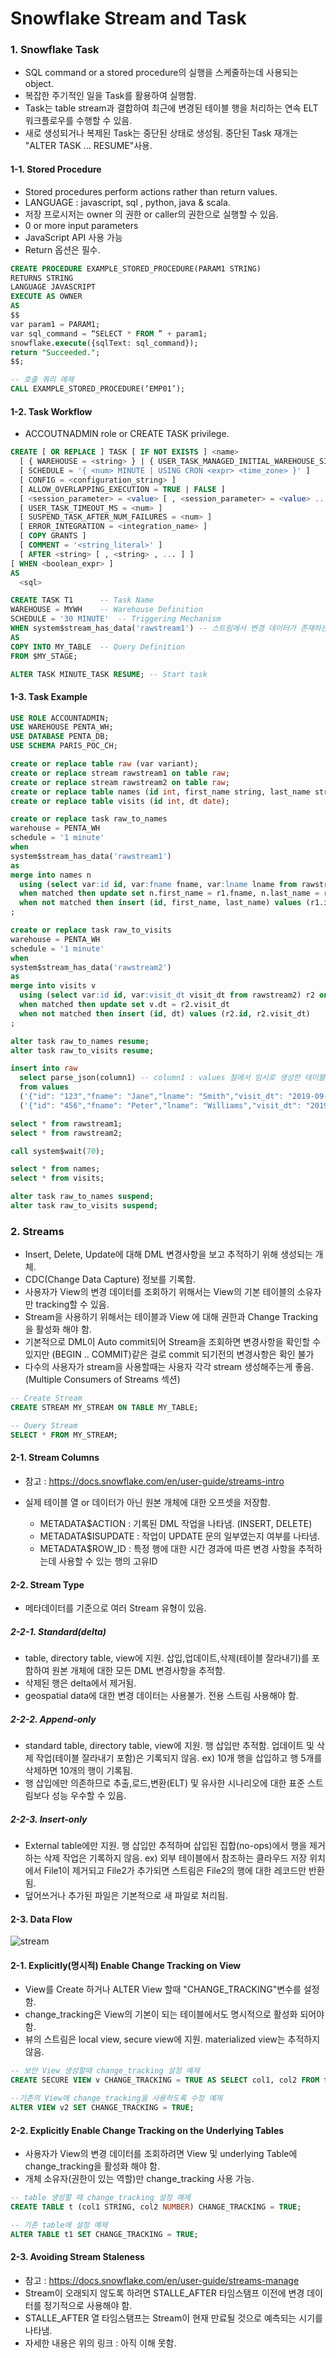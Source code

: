 # Snowflake Stream and Task

### 1. Snowflake Task

- SQL command or a stored procedure의 실행을 스케줄하는데 사용되는 object.
- 복잡한 주기적인 일을 Task를 활용하여 실행함.
- Task는 table stream과 결합하여 최근에 변경된 테이블 행을 처리하는 연속 ELT 워크플로우를 수행할 수 있음.
- 새로 생성되거나 복제된 Task는 중단된 상태로 생성됨. 중단된 Task 재개는 "ALTER TASK ... RESUME"사용.

#### 1-1. Stored Procedure

- Stored procedures perform actions rather than return values.
- LANGUAGE : javascript, sql , python, java & scala.
- 저장 프로시저는 owner 의 권한 or caller의 권한으로 실행할 수 있음.
- 0 or more input parameters
- JavaScript API 사용 가능
- Return 옵션은 필수.

```sql
CREATE PROCEDURE EXAMPLE_STORED_PROCEDURE(PARAM1 STRING)
RETURNS STRING
LANGUAGE JAVASCRIPT
EXECUTE AS OWNER
AS
$$
var param1 = PARAM1;
var sql_command = “SELECT * FROM ” + param1; 
snowflake.execute({sqlText: sql_command});
return "Succeeded."; 
$$;
```

```sql
-- 호출 쿼리 예제
CALL EXAMPLE_STORED_PROCEDURE(‘EMP01’);

```

#### 1-2. Task Workflow

- ACCOUTNADMIN role or CREATE TASK privilege.

```sql
CREATE [ OR REPLACE ] TASK [ IF NOT EXISTS ] <name>
  [ { WAREHOUSE = <string> } | { USER_TASK_MANAGED_INITIAL_WAREHOUSE_SIZE = <string> } ]
  [ SCHEDULE = '{ <num> MINUTE | USING CRON <expr> <time_zone> }' ]
  [ CONFIG = <configuration_string> ]
  [ ALLOW_OVERLAPPING_EXECUTION = TRUE | FALSE ]
  [ <session_parameter> = <value> [ , <session_parameter> = <value> ... ] ]
  [ USER_TASK_TIMEOUT_MS = <num> ]
  [ SUSPEND_TASK_AFTER_NUM_FAILURES = <num> ]
  [ ERROR_INTEGRATION = <integration_name> ]
  [ COPY GRANTS ]
  [ COMMENT = '<string_literal>' ]
  [ AFTER <string> [ , <string> , ... ] ]
[ WHEN <boolean_expr> ]
AS
  <sql>
```

```sql
CREATE TASK T1 		-- Task Name
WAREHOUSE = MYWH	-- Warehouse Definition
SCHEDULE = '30 MINUTE'  -- Triggering Mechanism
WHEN system$stream_has_data('rawstream1') -- 스트림에서 변경 데이터가 존재하는지 여부확인하고 결과가 FALSE이면 현재 실행을 건너뜀.
AS
COPY INTO MY_TABLE	-- Query Definition
FROM $MY_STAGE;

```

```sql
ALTER TASK MINUTE_TASK RESUME; -- Start task
```

#### 1-3.  Task Example

```sql
USE ROLE ACCOUNTADMIN;
USE WAREHOUSE PENTA_WH;
USE DATABASE PENTA_DB;
USE SCHEMA PARIS_POC_CH;

create or replace table raw (var variant);
create or replace stream rawstream1 on table raw;
create or replace stream rawstream2 on table raw;
create or replace table names (id int, first_name string, last_name string);
create or replace table visits (id int, dt date);

create or replace task raw_to_names
warehouse = PENTA_WH
schedule = '1 minute'
when
system$stream_has_data('rawstream1')
as
merge into names n
  using (select var:id id, var:fname fname, var:lname lname from rawstream1) r1 on n.id = to_number(r1.id)
  when matched then update set n.first_name = r1.fname, n.last_name = r1.lname
  when not matched then insert (id, first_name, last_name) values (r1.id, r1.fname, r1.lname)
;

create or replace task raw_to_visits
warehouse = PENTA_WH
schedule = '1 minute'
when
system$stream_has_data('rawstream2')
as
merge into visits v
  using (select var:id id, var:visit_dt visit_dt from rawstream2) r2 on v.id = to_number(r2.id)
  when matched then update set v.dt = r2.visit_dt
  when not matched then insert (id, dt) values (r2.id, r2.visit_dt)
;

alter task raw_to_names resume;
alter task raw_to_visits resume;

insert into raw
  select parse_json(column1) -- column1 : values 절에서 임시로 생성한 테이블 컬럼명
  from values
  ('{"id": "123","fname": "Jane","lname": "Smith","visit_dt": "2019-09-17"}'),
  ('{"id": "456","fname": "Peter","lname": "Williams","visit_dt": "2019-09-17"}');

select * from rawstream1;
select * from rawstream2;

call system$wait(70);

select * from names;
select * from visits;

alter task raw_to_names suspend;
alter task raw_to_visits suspend;
```

### 2. Streams

- Insert, Delete, Update에 대해 DML 변경사항을 보고 추적하기 위해 생성되는 개체.
- CDC(Change Data Capture) 정보를 기록함.
- 사용자가 View의 변경 데이터를 조회하기 위해서는 View의 기본 테이블의 소유자만 tracking할 수 있음.
- Stream을 사용하기 위해서는 테이블과 View 에 대해 권한과 Change Tracking을 활성화 해야 함.
- 기본적으로 DML이 Auto commit되어 Stream을 조회하면 변경사항을 확인할 수 있지만 (BEGIN .. COMMIT)같은 걸로 commit 되기전의 변경사항은 확인 불가
- 다수의 사용자가 stream을 사용할때는 사용자 각각 stream 생성해주는게 좋음.(Multiple Consumers of Streams 섹션)

```sql
-- Create Stream
CREATE STREAM MY_STREAM ON TABLE MY_TABLE;

-- Query Stream
SELECT * FROM MY_STREAM;
```

#### 2-1. Stream Columns

- 참고 : https://docs.snowflake.com/en/user-guide/streams-intro
- 실제 테이블 열 or 데이터가 아닌 원본 개체에 대한 오프셋을 저장함.

  - METADATA$ACTION : 기록된 DML 작업을 나타냄. (INSERT, DELETE)
  - METADATA$ISUPDATE : 작업이 UPDATE 문의 일부였는지 여부를 나타냄.
  - METADATA$ROW_ID : 특정 행에 대한 시간 경과에 따른 변경 사항을 추적하는데 사용할 수 있는 행의 고유ID

#### 2-2. Stream Type

- 메타데이터를 기준으로 여러 Stream 유형이 있음.

##### 2-2-1. Standard(delta)

- table, directory table, view에 지원.  삽입,업데이트,삭제(테이블 잘라내기)를 포함하여 원본 개체에 대한 모든 DML 변경사항을 추적함.
- 삭제된 행은 delta에서 제거됨.
- geospatial data에 대한 변경 데이터는 사용불가. 전용 스트림 사용해야 함.

##### 2-2-2. Append-only

- standard table, directory table, view에 지원. 행 삽입만 추적함. 업데이트 및 삭제 작업(테이블 잘라내기 포함)은 기록되지 않음. ex) 10개 행을 삽입하고 행 5개를 삭제하면 10개의 행이 기록됨.
- 행 삽입에만 의존하므로 추출,로드,변환(ELT) 및 유사한 시나리오에 대한 표준 스트림보다 성능 우수할 수 있음.

##### 2-2-3. Insert-only

- External table에만 지원. 행 삽입만 추적하며 삽입된 집합(no-ops)에서 행을 제거하는 삭제 작업은 기록하지 않음. ex) 외부 테이블에서 참조하는 클라우드 저장 위치에서 File1이 제거되고 File2가 추가되면 스트림은 File2의 행에 대한 레코드만 반환됨.
- 덮어쓰거나 추가된 파일은 기본적으로 새 파일로 처리됨.

#### 2-3. Data Flow

![stream](./image/stream.PNG)

#### 2-1. Explicitly(명시적) Enable Change Tracking on View

- View를 Create 하거나 ALTER View 할때 "CHANGE_TRACKING"변수를 설정함.
- change_tracking은 View의 기본이 되는 테이블에서도 명시적으로 활성화 되어야 함.
- 뷰의 스트림은 local view, secure view에 지원. materialized view는 추적하지 않음.

```sql
-- 보안 View 생성할때 change_tracking 설정 예제
CREATE SECURE VIEW v CHANGE_TRACKING = TRUE AS SELECT col1, col2 FROM t;

--기존의 View에 change_tracking을 사용하도록 수정 예제
ALTER VIEW v2 SET CHANGE_TRACKING = TRUE;
```

#### 2-2. Explicitly Enable Change Tracking on the Underlying Tables

- 사용자가 View의 변경 데이터를 조회하려면 View 및 underlying Table에 change_tracking을 활성화 해야 함.
- 개체 소유자(권한이 있는 역할)만 change_tracking 사용 가능.

```sql
-- table 생성할 때 change_tracking 설정 예제
CREATE TABLE t (col1 STRING, col2 NUMBER) CHANGE_TRACKING = TRUE;

-- 기존 table에 설정 예제
ALTER TABLE t1 SET CHANGE_TRACKING = TRUE;
```

#### 2-3. Avoiding Stream Staleness

- 참고 : https://docs.snowflake.com/en/user-guide/streams-manage
- Stream이 오래되지 않도록 하려면 STALLE_AFTER 타임스탬프 이전에 변경 데이터를 정기적으로 사용해야 함.
- STALLE_AFTER 열 타임스탬프는 Stream이 현재 만료될 것으로 예측되는 시기를 나타냄.
- 자세한 내용은 위의 링크 : 아직 이해 못함.

